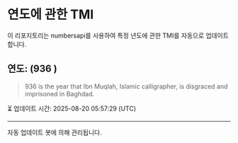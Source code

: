 
# 연도에 관한 TMI

이 리포지토리는 numbersapi를 사용하여 특정 년도에 관한 TMI를 자동으로 업데이트합니다.

## 연도: (936 )
> 936 is the year that Ibn Muqlah, Islamic calligrapher, is disgraced and imprisoned in Baghdad.

⏳ 업데이트 시간: 2025-08-20 05:57:29 (UTC)

---
자동 업데이트 봇에 의해 관리됩니다.
